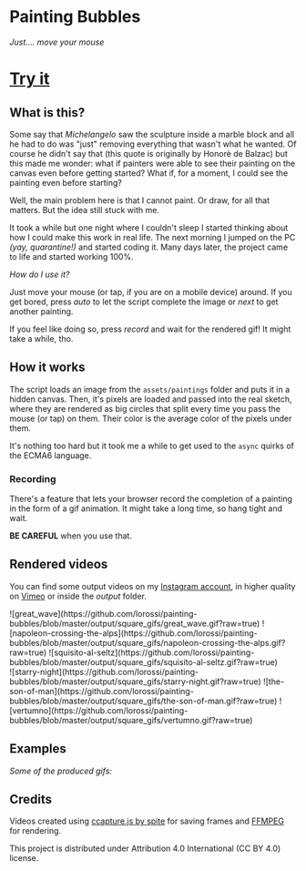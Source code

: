 # Painting Bubbles
*Just.... move your mouse*
# [Try it](https://lorenzoros.si/painting-bubbles/)

## What is this?
Some say that *Michelangelo* saw the sculpture inside a marble block and all he had to do was "just" removing everything that wasn't what he wanted. Of course he didn't say that (this quote is originally by Honorè de Balzac) but this made me wonder: what if painters were able to see their painting on the canvas even before getting started? What if, for a moment, I could see the painting even before starting?

Well, the main problem here is that I cannot paint. Or draw, for all that matters. But the idea still stuck with me.

It took a while but one night where I couldn't sleep I started thinking about how I could make this work in real life. The next morning I jumped on the PC *(yay, quarantine!)* and started coding it. Many days later, the project came to life and started working 100%.

*How do I use it?*

Just move your mouse (or tap, if you are on a mobile device) around. If you get bored, press *auto* to let the script complete the image or *next* to get another painting.

If you feel like doing so, press *record* and wait for the rendered gif! It might take a while, tho.

## How it works
The script loads an image from the `assets/paintings` folder and puts it in a hidden canvas. Then, it's pixels are loaded and passed into the real sketch, where they are rendered as big circles that split every time you pass the mouse (or tap) on them. Their color is the average color of the pixels under them.

It's nothing too hard but it took me a while to get used to the `async` quirks of the ECMA6 language.

### Recording
There's a feature that lets your browser record the completion of a painting in the form of a gif animation. It might take a long time, so hang tight and wait.

**BE CAREFUL** when you use that.

## Rendered videos
You can find some output videos on my [Instagram account](https://www.instagram.com/lorossi97/), in higher quality on [Vimeo](https://vimeo.com/489007379) or inside the *output* folder.
<div style="display:flex;justify-content:space-around;align-items:center">
  ![great_wave](https://github.com/lorossi/painting-bubbles/blob/master/output/square_gifs/great_wave.gif?raw=true)
  ![napoleon-crossing-the-alps](https://github.com/lorossi/painting-bubbles/blob/master/output/square_gifs/napoleon-crossing-the-alps.gif?raw=true)
  ![squisito-al-seltz](https://github.com/lorossi/painting-bubbles/blob/master/output/square_gifs/squisito-al-seltz.gif?raw=true)
</div>
<div style="display:flex;justify-content:space-around;align-items:center">
  ![starry-night](https://github.com/lorossi/painting-bubbles/blob/master/output/square_gifs/starry-night.gif?raw=true)
  ![the-son-of-man](https://github.com/lorossi/painting-bubbles/blob/master/output/square_gifs/the-son-of-man.gif?raw=true)
  ![vertumno](https://github.com/lorossi/painting-bubbles/blob/master/output/square_gifs/vertumno.gif?raw=true)
</div>


## Examples
*Some of the produced gifs:*


## Credits
Videos created using [ccapture.js by spite](https://github.com/spite/ccapture.js/) for saving frames and [FFMPEG](https://ffmpeg.org/) for rendering.

This project is distributed under Attribution 4.0 International (CC BY 4.0) license.
